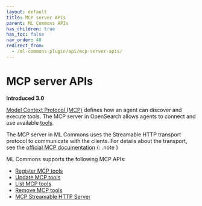 ```yaml
---
layout: default
title: MCP server APIs
parent: ML Commons APIs
has_children: true
has_toc: false
nav_order: 40
redirect_from: 
  - /ml-commons-plugin/api/mcp-server-apis/
---
```


# MCP server APIs
**Introduced 3.0**


[Model Context Protocol (MCP)](https://modelcontextprotocol.io/introduction) defines how an agent can discover and execute tools. The MCP server in OpenSearch allows agents to connect and use available [tools]({{site.url}}{{site.baseurl}}/ml-commons-plugin/agents-tools/tools/).

The MCP server in ML Commons uses the Streamable HTTP transport protocol to communicate with the clients. For details about the transport, see the [official MCP documentation](https://modelcontextprotocol.io/specification/2025-03-26/basic/transports)
{: .note }

ML Commons supports the following MCP APIs:

- [Register MCP tools]({{site.url}}{{site.baseurl}}/ml-commons-plugin/api/mcp-server-apis/register-mcp-tools/)
- [Update MCP tools]({{site.url}}{{site.baseurl}}/ml-commons-plugin/api/mcp-server-apis/update-mcp-tools/)
- [List MCP tools]({{site.url}}{{site.baseurl}}/ml-commons-plugin/api/mcp-server-apis/list-mcp-tools/)
- [Remove MCP tools]({{site.url}}{{site.baseurl}}/ml-commons-plugin/api/mcp-server-apis/remove-mcp-tools/)
- [MCP Streamable HTTP Server]({{site.url}}{{site.baseurl}}/ml-commons-plugin/api/mcp-server-apis/mcp-server/)